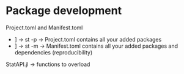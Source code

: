 # Package development

Project.toml and Manifest.toml

- ] -> st -p -> Project.toml contains all your added packages
- ] -> st -m -> Manifest.toml contains all your added packages and dependencies (reproducibility)

StatAPI.jl -> functions to overload
